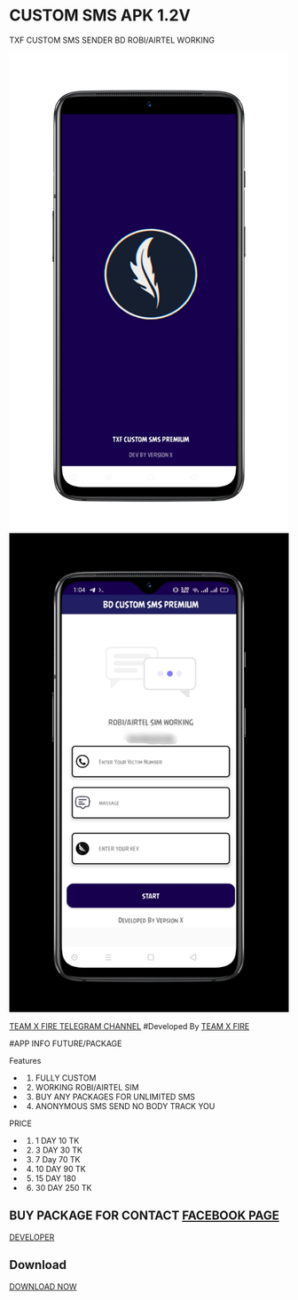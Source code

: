 # CUSTOM SMS APK 1.2V

  TXF CUSTOM SMS SENDER BD ROBI/AIRTEL WORKING
   
 ![Logo](1686262010994_100.PNG)
 ![Logo](IMG_20230609_010804.jpg)

 [TEAM X FIRE TELEGRAM CHANNEL](https://t.me/TXF2022) 
 #Developed By
 <a href="https://www.facebook.com/team.x.fire.official">TEAM X FIRE</a> 

  

  #APP INFO FUTURE/PACKAGE

 Features 
 - 1) FULLY CUSTOM
 - 2) WORKING ROBI/AIRTEL SIM
 - 3) BUY ANY PACKAGES FOR UNLIMITED SMS
 - 4) ANONYMOUS SMS SEND NO BODY TRACK YOU

PRICE  

 - 1)  1 DAY 10 TK
 - 2) 3 DAY 30 TK
 - 3) 7 Day 70 TK
 - 4) 10 DAY 90 TK
 - 5) 15 DAY 180
 - 6) 30 DAY 250 TK

BUY PACKAGE FOR CONTACT 
 <a href="https://www.facebook.com/team.x.fire.official">FACEBOOK PAGE</a> 
 -
 <a href="https://www.facebook.com/CALL.ME.VERSION.X">DEVELOPER</a> 

 ## Download  

 <a href="https://github.com/teamxfire/CUSTOMSMSAPK/blob/main/TXF%20CUSTOM%20SMS%20PREMIUM%201.2.apk">DOWNLOAD NOW</a> 
